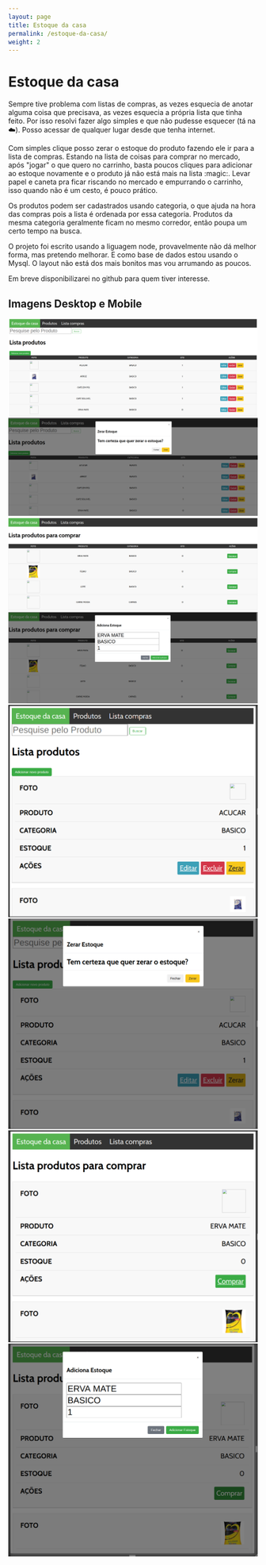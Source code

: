 ```yaml
---
layout: page
title: Estoque da casa
permalink: /estoque-da-casa/
weight: 2
---
```


# Estoque da casa

Sempre tive problema com listas de compras, as vezes esquecia de anotar alguma coisa que precisava, as vezes esquecia a própria lista que tinha feito. Por isso resolvi fazer algo simples e que não pudesse esquecer (tá na :cloud:). Posso acessar de qualquer lugar desde que tenha internet.

Com simples clique posso zerar o estoque do produto fazendo ele ir para a lista de compras. Estando na lista de coisas para comprar no mercado, após "jogar" o que quero no carrinho, basta poucos cliques para adicionar ao estoque novamente e o produto já não está mais na lista :magic:. Levar papel e caneta pra ficar riscando no mercado e empurrando o carrinho, isso quando não é um cesto, é pouco prático.

Os produtos podem ser cadastrados usando categoria, o que ajuda na hora das compras pois a lista é ordenada por essa categoria. Produtos da mesma categoria geralmente ficam no mesmo corredor, então poupa um certo tempo na busca.

O projeto foi escrito usando a liguagem node, provavelmente não dá melhor forma, mas pretendo melhorar. E como base de dados estou usando o Mysql. O layout não está dos mais bonitos mas vou arrumando as poucos.

Em breve disponibilizarei no github para quem tiver interesse.

## Imagens Desktop e Mobile
![](/img/estoque-casa/1.png)
![](/img/estoque-casa/2.png)
![](/img/estoque-casa/3.png)
![](/img/estoque-casa/4.png)
![](/img/estoque-casa/5.png)
![](/img/estoque-casa/6.png)
![](/img/estoque-casa/7.png)
![](/img/estoque-casa/8.png)
